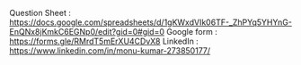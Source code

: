 Question Sheet : https://docs.google.com/spreadsheets/d/1gKWxdVIk06TF-_ZhPYq5YHYnG-EnQNx8jKmkC6EGNp0/edit?gid=0#gid=0
Google form : https://forms.gle/RMrdT5mErXU4CDvX8
LinkedIn : https://www.linkedin.com/in/monu-kumar-273850177/
